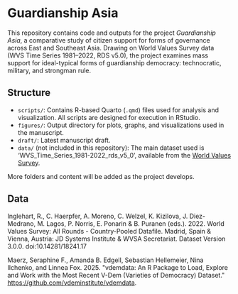 # Guardianship Asia

This repository contains code and outputs for the project *Guardianship Asia*, a comparative study of citizen support for forms of governance across East and Southeast Asia. Drawing on World Values Survey data (WVS Time Series 1981–2022, RDS v5.0), the project examines mass support for ideal-typical forms of guardianship democracy: technocratic, military, and strongman rule.

## Structure

- `scripts/`: Contains R-based Quarto (`.qmd`) files used for analysis and visualization. All scripts are designed for execution in RStudio.
- `figures/`: Output directory for plots, graphs, and visualizations used in the manuscript.
- `draft/`: Latest manuscript draft.
- `data/` (not included in this repository): The main dataset used is ‘WVS_Time_Series_1981-2022_rds_v5_0’, available from the [World Values Survey](https://www.worldvaluessurvey.org/).

More folders and content will be added as the project develops.

## Data

Inglehart, R., C. Haerpfer, A. Moreno, C. Welzel, K. Kizilova, J. Diez-Medrano, M. Lagos, P. Norris, E. Ponarin & B. Puranen (eds.). 2022. World Values Survey: All Rounds - Country-Pooled Datafile. Madrid, Spain & Vienna, Austria: JD Systems Institute & WVSA Secretariat. Dataset Version 3.0.0. doi:10.14281/18241.17

Maerz, Seraphine F., Amanda B. Edgell, Sebastian Hellemeier, Nina Ilchenko, and Linnea Fox. 2025. "vdemdata: An R Package to Load, Explore and Work with the Most Recent V-Dem (Varieties of Democracy) Dataset." https://github.com/vdeminstitute/vdemdata.
